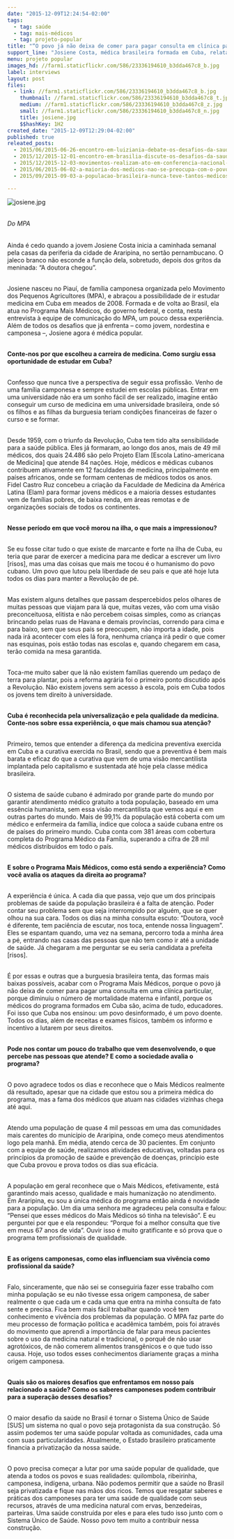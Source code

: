 ```yaml
---
date: "2015-12-09T12:24:54-02:00"
tags:
  - tag: saúde
  - tag: mais-médicos
  - tag: projeto-popular
title: "“O povo já não deixa de comer para pagar consulta em clínica particular”, diz médica camponesa"
support_line: "Josiene Costa, médica brasileira formada em Cuba, relata experiência no Programa Mais Médicos, na cidade de Araripina, no interior de Pernambuco."
menu: projeto popular
images_hd: //farm1.staticflickr.com/586/23336194610_b3dda467c8_b.jpg
label: interviews
layout: post
files:
  - link: //farm1.staticflickr.com/586/23336194610_b3dda467c8_b.jpg
    thumbnail: //farm1.staticflickr.com/586/23336194610_b3dda467c8_t.jpg
    medium: //farm1.staticflickr.com/586/23336194610_b3dda467c8_z.jpg
    small: //farm1.staticflickr.com/586/23336194610_b3dda467c8_n.jpg
    title: josiene.jpg
    $$hashKey: 1H2
created_date: "2015-12-09T12:29:04-02:00"
published: true
releated_posts:
  - 2015/06/2015-06-26-encontro-em-luiziania-debate-os-desafios-da-saude-do-campo.md
  - 2015/12/2015-12-01-encontro-em-brasilia-discute-os-desafios-da-saude-dos-povos.md
  - 2015/12/2015-12-03-movimentos-realizam-ato-em-conferencia-nacional-de-saude.md
  - 2015/06/2015-06-02-a-maioria-dos-medicos-nao-se-preocupa-com-o-povo-da-periferia-e-do-campo.md
  - 2015/09/2015-09-03-a-populacao-brasileira-nunca-teve-tantos-medicos-no-seu-seio-com-a-chegada-dos-cubanos-afirma-medico-do-mst.md

---
```

<p><img alt="josiene.jpg" src="//farm1.staticflickr.com/586/23336194610_b3dda467c8_b.jpg" /><br />
&nbsp;</p>

<p><em><span style="line-height: 20.8px;">Do MPA</span></em></p>

<p><br />
Ainda &eacute; cedo quando a jovem Josiene Costa inicia a caminhada semanal pela casas da periferia da cidade de Araripina, no sert&atilde;o pernambucano. O jaleco branco n&atilde;o esconde a fun&ccedil;&atilde;o dela, sobretudo, depois dos gritos da meninada: &ldquo;A doutora chegou&rdquo;.</p>

<p><br />
Josiene nasceu no Piau&iacute;, de fam&iacute;lia camponesa organizada pelo Movimento dos Pequenos Agricultores (MPA), e abra&ccedil;ou a possibilidade de ir estudar medicina em Cuba em meados de 2008. Formada e de volta ao Brasil, ela atua no Programa Mais M&eacute;dicos, do governo federal, e conta, nesta entrevista &agrave; equipe de comunica&ccedil;&atilde;o do MPA, um pouco dessa experi&ecirc;ncia. Al&eacute;m de todos os desafios que j&aacute; enfrenta &ndash; como jovem, nordestina e camponesa &ndash;, Josiene agora &eacute; m&eacute;dica popular.</p>

<p><br />
<strong>Conte-nos por que escolheu a carreira de medicina. Como surgiu essa oportunidade de estudar em Cuba?</strong></p>

<p><br />
Confesso que nunca tive a perspectiva de seguir essa profiss&atilde;o. Venho de uma fam&iacute;lia camponesa e sempre estudei em escolas p&uacute;blicas. Entrar em uma universidade n&atilde;o era um sonho f&aacute;cil de ser realizado, imagine ent&atilde;o conseguir um curso de medicina em uma universidade brasileira, onde s&oacute; os filhos e as filhas da burguesia teriam condi&ccedil;&otilde;es financeiras de fazer o curso e se formar.</p>

<p><br />
Desde 1959, com o triunfo da Revolu&ccedil;&atilde;o, Cuba tem tido alta sensibilidade para a sa&uacute;de p&uacute;blica. Eles j&aacute; formaram, ao longo dos anos, mais de 49 mil m&eacute;dicos, dos quais 24.486 s&atilde;o pelo Projeto Elam [Escola Latino-americana de Medicina] que atende 84 na&ccedil;&otilde;es. Hoje, m&eacute;dicos e m&eacute;dicas cubanos contribuem ativamente em 12 faculdades de medicina, principalmente em pa&iacute;ses africanos, onde se formam centenas de m&eacute;dicos todos os anos. Fidel Castro Ruz concebeu a cria&ccedil;&atilde;o da Faculdade de Medicina da Am&eacute;rica Latina (Elam) para formar jovens m&eacute;dicos e a maioria desses estudantes vem de fam&iacute;lias pobres, de baixa renda, em &aacute;reas remotas e de organiza&ccedil;&otilde;es sociais de todos os continentes.</p>

<p><br />
<strong>Nesse per&iacute;odo em que voc&ecirc; morou na ilha, o que mais a impressionou?</strong></p>

<p><br />
Se eu fosse citar tudo o que existe de marcante e forte na ilha de Cuba, eu teria que parar de exercer a medicina para me dedicar a escrever um livro [risos], mas uma das coisas que mais me tocou &eacute; o humanismo do povo cubano. Um povo que lutou pela liberdade de seu pa&iacute;s e que at&eacute; hoje luta todos os dias para manter a Revolu&ccedil;&atilde;o de p&eacute;.</p>

<p><br />
Mas existem alguns detalhes que passam despercebidos pelos olhares de muitas pessoas que viajam para l&aacute; que, muitas vezes, v&atilde;o com uma vis&atilde;o preconceituosa, elitista e n&atilde;o percebem coisas simples, como as crian&ccedil;as brincando pelas ruas de Havana e demais prov&iacute;ncias, correndo para cima e para baixo, sem que seus pais se preocupem, n&atilde;o importa a idade, pois nada ir&aacute; acontecer com eles l&aacute; fora, nenhuma crian&ccedil;a ir&aacute; pedir o que comer nas esquinas, pois est&atilde;o todas nas escolas e, quando chegarem em casa, ter&atilde;o comida na mesa garantida.</p>

<p><br />
Toca-me muito saber que l&aacute; n&atilde;o existem fam&iacute;lias querendo um peda&ccedil;o de terra para plantar, pois a reforma agr&aacute;ria foi o primeiro ponto discutido ap&oacute;s a Revolu&ccedil;&atilde;o. N&atilde;o existem jovens sem acesso &agrave; escola, pois em Cuba todos os jovens tem direito &agrave; universidade.</p>

<p><br />
<strong>Cuba &eacute; reconhecida pela universaliza&ccedil;&atilde;o e pela qualidade da medicina. Conte-nos sobre essa experi&ecirc;ncia, o que mais chamou sua aten&ccedil;&atilde;o?</strong></p>

<p><br />
Primeiro, temos que entender a diferen&ccedil;a da medicina preventiva exercida em Cuba e a curativa exercida no Brasil, sendo que a preventiva &eacute; bem mais barata e eficaz do que a curativa que vem de uma vis&atilde;o mercantilista implantada pelo capitalismo e sustentada at&eacute; hoje pela classe m&eacute;dica brasileira.</p>

<p><br />
O sistema de sa&uacute;de cubano &eacute; admirado por grande parte do mundo por garantir atendimento m&eacute;dico gratuito a toda popula&ccedil;&atilde;o, baseado em uma ess&ecirc;ncia humanista, sem essa vis&atilde;o mercantilista que vemos aqui e em outras partes do mundo. Mais de 99,1% da popula&ccedil;&atilde;o est&aacute; coberta com um m&eacute;dico e enfermeira da fam&iacute;lia, &iacute;ndice que coloca a sa&uacute;de cubana entre os de pa&iacute;ses do primeiro mundo. Cuba conta com 381 &aacute;reas com cobertura completa do Programa M&eacute;dico da Fam&iacute;lia, superando a cifra de 28 mil m&eacute;dicos distribu&iacute;dos em todo o pa&iacute;s.</p>

<p><br />
<strong>E sobre o Programa Mais M&eacute;dicos, como est&aacute; sendo a experi&ecirc;ncia? Como voc&ecirc; avalia os ataques da direita ao programa?</strong></p>

<p><br />
A experi&ecirc;ncia &eacute; &uacute;nica. A cada dia que passa, vejo que um dos principais problemas de sa&uacute;de da popula&ccedil;&atilde;o brasileira &eacute; a falta de aten&ccedil;&atilde;o. Poder contar seu problema sem que seja interrompido por algu&eacute;m, que se quer olhou na sua cara. Todos os dias na minha consulta escuto: &ldquo;Doutora, voc&ecirc; &eacute; diferente, tem paci&ecirc;ncia de escutar, nos toca, entende nossa linguagem&rdquo;. Eles se espantam quando, uma vez na semana, percorro toda a minha &aacute;rea a p&eacute;, entrando nas casas das pessoas que n&atilde;o tem como ir at&eacute; a unidade de sa&uacute;de. J&aacute; chegaram a me perguntar se eu seria candidata a prefeita [risos].</p>

<p><br />
&Eacute; por essas e outras que a burguesia brasileira tenta, das formas mais baixas poss&iacute;veis, acabar com o Programa Mais M&eacute;dicos, porque o povo j&aacute; n&atilde;o deixa de comer para pagar uma consulta em uma cl&iacute;nica particular, porque diminuiu o n&uacute;mero de mortalidade materna e infantil, porque os m&eacute;dicos do programa formados em Cuba s&atilde;o, acima de tudo, educadores. Foi isso que Cuba nos ensinou: um povo desinformado, &eacute; um povo doente. Todos os dias, al&eacute;m de receitas e exames f&iacute;sicos, tamb&eacute;m os informo e incentivo a lutarem por seus direitos.</p>

<p><br />
<strong>Pode nos contar um pouco do trabalho que vem desenvolvendo, o que percebe nas pessoas que atende? E como a sociedade avalia o programa?</strong></p>

<p><br />
O povo agradece todos os dias e reconhece que o Mais M&eacute;dicos realmente d&aacute; resultado, apesar que na cidade que estou sou a primeira m&eacute;dica do programa, mas a fama dos m&eacute;dicos que atuam nas cidades vizinhas chega at&eacute; aqui.</p>

<p><br />
Atendo uma popula&ccedil;&atilde;o de quase 4 mil pessoas em uma das comunidades mais carentes do munic&iacute;pio de Araripina, onde come&ccedil;o meus atendimentos logo pela manh&atilde;. Em m&eacute;dia, atendo cerca de 30 pacientes. Em conjunto com a equipe de sa&uacute;de, realizamos atividades educativas, voltadas para os princ&iacute;pios da promo&ccedil;&atilde;o de sa&uacute;de e preven&ccedil;&atilde;o de doen&ccedil;as, princ&iacute;pio este que Cuba provou e prova todos os dias sua efic&aacute;cia.</p>

<p><br />
A popula&ccedil;&atilde;o em geral reconhece que o Mais M&eacute;dicos, efetivamente, est&aacute; garantindo mais acesso, qualidade e mais humaniza&ccedil;&atilde;o no atendimento. Em Araripina, eu sou a &uacute;nica m&eacute;dica do programa ent&atilde;o ainda &eacute; novidade para a popula&ccedil;&atilde;o. Um dia uma senhora me agradeceu pela consulta e falou: &ldquo;Pensei que esses m&eacute;dicos do Mais M&eacute;dicos s&oacute; tinha na televis&atilde;o&rdquo;. E eu perguntei por que e ela respondeu: &ldquo;Porque foi a melhor consulta que tive em meus 67 anos de vida&rdquo;. Ouvir&nbsp;isso &eacute; muito gratificante e s&oacute; prova que o programa tem profissionais de qualidade.</p>

<p><br />
<strong>E as origens camponesas, como elas influenciam sua viv&ecirc;ncia como profissional da sa&uacute;de?</strong></p>

<p><br />
Falo, sinceramente, que n&atilde;o sei se conseguiria fazer esse trabalho com minha popula&ccedil;&atilde;o se eu n&atilde;o tivesse essa origem camponesa, de saber realmente o que cada um e cada uma que entra na minha consulta de fato sente e precisa. Fica bem mais f&aacute;cil trabalhar quando voc&ecirc; tem conhecimento e viv&ecirc;ncia dos problemas da popula&ccedil;&atilde;o. O MPA faz parte do meu processo de forma&ccedil;&atilde;o pol&iacute;tica e acad&ecirc;mica tamb&eacute;m, pois foi atrav&eacute;s do movimento que aprendi a import&acirc;ncia de falar para meus pacientes sobre o uso da medicina natural e tradicional, o porqu&ecirc; de n&atilde;o usar agrot&oacute;xicos, de n&atilde;o comerem alimentos transg&ecirc;nicos e o que tudo isso causa. Hoje, uso todos esses conhecimentos diariamente gra&ccedil;as a minha origem camponesa.</p>

<p><br />
<strong>Quais s&atilde;o os maiores desafios que enfrentamos em nosso pa&iacute;s relacionado a sa&uacute;de? Como os saberes camponeses podem contribuir para a supera&ccedil;&atilde;o desses desafios?</strong></p>

<p><br />
O maior desafio da sa&uacute;de no Brasil &eacute; tornar o Sistema &Uacute;nico de Sa&uacute;de [SUS] um sistema no qual o povo seja protagonista da sua constru&ccedil;&atilde;o. S&oacute; assim podemos ter uma sa&uacute;de popular voltada as comunidades, cada uma com suas particularidades. Atualmente, o Estado brasileiro praticamente financia a privatiza&ccedil;&atilde;o da nossa sa&uacute;de.</p>

<p><br />
O povo precisa come&ccedil;ar a lutar por uma sa&uacute;de popular de qualidade, que atenda a todos os povos e suas realidades: quilombola, ribeirinha, camponesa, ind&iacute;gena, urbana. N&atilde;o podemos permitir que a sa&uacute;de no Brasil seja privatizada e fique nas m&atilde;os dos ricos. Temos que resgatar saberes e pr&aacute;ticas dos camponeses para ter uma sa&uacute;de de qualidade com seus recursos, atrav&eacute;s de uma medicina natural com ervas, benzedeiras, parteiras. Uma sa&uacute;de constru&iacute;da por eles e para eles tudo isso junto com o Sistema &Uacute;nico de Sa&uacute;de. Nosso povo tem muito a contribuir nessa constru&ccedil;&atilde;o.</p>
